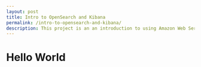 ```yaml
---
layout: post
title: Intro to OpenSearch and Kibana
permalink: /intro-to-opensearch-and-kibana/
description: This project is an an introduction to using Amazon Web Services' OpenSearch software and visualizations were made using Kibana.
---
```


# Hello World

